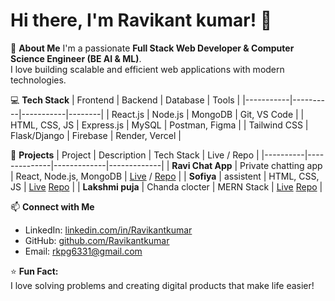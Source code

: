 # Hi there, I'm Ravikant kumar! 👋

🚀 **About Me**
I'm a passionate **Full Stack Web Developer & Computer Science Engineer (BE AI & ML)**.  
I love building scalable and efficient web applications with modern technologies.

💻 **Tech Stack**
| Frontend | Backend | Database | Tools |
|-----------|----------|-----------|--------|
| React.js | Node.js | MongoDB | Git, VS Code |
| HTML, CSS, JS | Express.js | MySQL | Postman, Figma |
| Tailwind CSS | Flask/Django | Firebase | Render, Vercel |

🌟 **Projects**
| Project | Description | Tech Stack | Live / Repo |
|----------|--------------|-------------|-------------|
| **Ravi Chat App** | Private chatting app | React, Node.js, MongoDB | [Live](https://ravi-chat-fronted.vercel.app/) / [Repo](https://github.com/Ravipatelai/ravi_chat_fronted) |
| **Sofiya** | assistent | HTML, CSS, JS | [Live](https://sofiya-talk-web.vercel.app/) [Repo](https://github.com/Ravipatelai/Sofiya-talk-web) |
| **Lakshmi puja** | Chanda clocter | MERN Stack | [Live](https://lakshmipujafronted.vercel.app/) [Repo](https://github.com/Ravipatelai/lakshmipujafronted) |

📫 **Connect with Me**
- LinkedIn: [linkedin.com/in/Ravikantkumar](https://linkedin.com/in/ravikantkumarai)
- GitHub: [github.com/Ravikantkumar](https://github.com/Ravipatelai)
- Email: rkpg6331@gmail.com

⭐ **Fun Fact:**  
I love solving problems and creating digital products that make life easier!
